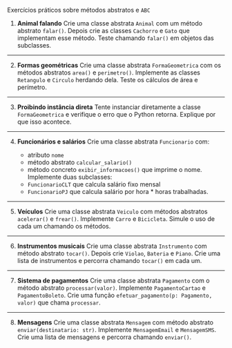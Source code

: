 Exercícios práticos sobre métodos abstratos e `ABC`

1. **Animal falando**
   Crie uma classe abstrata `Animal` com um método abstrato `falar()`.
   Depois crie as classes `Cachorro` e `Gato` que implementam esse método.
   Teste chamando `falar()` em objetos das subclasses.

---

2. **Formas geométricas**
   Crie uma classe abstrata `FormaGeometrica` com os métodos abstratos `area()` e `perimetro()`.
   Implemente as classes `Retangulo` e `Circulo` herdando dela.
   Teste os cálculos de área e perímetro.

---

3. **Proibindo instância direta**
   Tente instanciar diretamente a classe `FormaGeometrica` e verifique o erro que o Python retorna.
   Explique por que isso acontece.

---

4. **Funcionários e salários**
   Crie uma classe abstrata `Funcionario` com:

   * atributo `nome`
   * método abstrato `calcular_salario()`
   * método concreto `exibir_informacoes()` que imprime o nome.
     Implemente duas subclasses:
   * `FuncionarioCLT` que calcula salário fixo mensal
   * `FuncionarioPJ` que calcula salário por hora * horas trabalhadas.

---

5. **Veículos**
   Crie uma classe abstrata `Veiculo` com métodos abstratos `acelerar()` e `frear()`.
   Implemente `Carro` e `Bicicleta`.
   Simule o uso de cada um chamando os métodos.

---

6. **Instrumentos musicais**
   Crie uma classe abstrata `Instrumento` com método abstrato `tocar()`.
   Depois crie `Violao`, `Bateria` e `Piano`.
   Crie uma lista de instrumentos e percorra chamando `tocar()` em cada um.

---

7. **Sistema de pagamentos**
   Crie uma classe abstrata `Pagamento` com o método abstrato `processar(valor)`.
   Implemente `PagamentoCartao` e `PagamentoBoleto`.
   Crie uma função `efetuar_pagamento(p: Pagamento, valor)` que chama `processar`.

---

8. **Mensagens**
   Crie uma classe abstrata `Mensagem` com método abstrato `enviar(destinatario: str)`.
   Implemente `MensagemEmail` e `MensagemSMS`.
   Crie uma lista de mensagens e percorra chamando `enviar()`.
